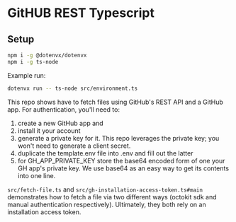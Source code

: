 # GitHUB REST Typescript

## Setup
```sh
npm i -g @dotenvx/dotenvx
npm i -g ts-node
```

Example run:
```sh
dotenvx run -- ts-node src/environment.ts
```

This repo shows have to fetch files using GitHub's REST API and a GitHub app.
For authentication, you'll need to:
1. create a new GitHub app and
  1. install it your account
  2. generate a private key for it. This repo leverages the private key; you won't need 
  to generate a client secret. 
2. duplicate the template.env file into .env and fill out the latter
  1. for GH_APP_PRIVATE_KEY store the base64 encoded form of one your GH app's private key.
  We use base64 as an easy way to get its contents into one line.

`src/fetch-file.ts` and `src/gh-installation-access-token.ts#main` demonstrates
how to fetch a file via two different ways (octokit sdk and manual authentication respectively). 
Ultimately, they both rely on an installation access token.
